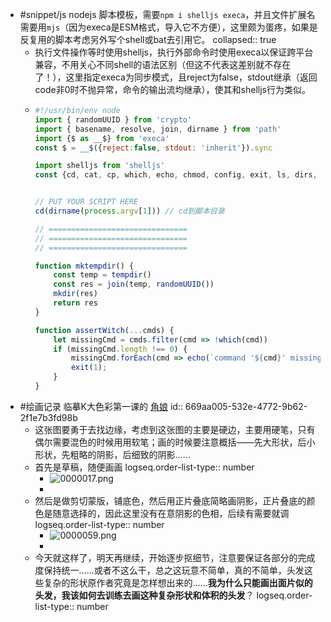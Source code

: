 - #snippet/js nodejs 脚本模板，需要`npm i shelljs execa`，并且文件扩展名需要用`mjs`（因为execa是ESM格式，导入它不方便），这里颇为蛋疼，如果是反复用的脚本考虑另外写个shell或bat去引用它。
  collapsed:: true
	- 执行文件操作等时使用shelljs，执行外部命令时使用execa以保证跨平台兼容，不用关心不同shell的语法区别（但这不代表这差别就不存在了！），这里指定execa为同步模式，且reject为false，stdout继承（返回code非0时不抛异常，命令的输出流均继承），使其和shelljs行为类似。
	- ```js
	  #!/usr/bin/env node
	  import { randomUUID } from 'crypto'
	  import { basename, resolve, join, dirname } from 'path'
	  import {$ as __$} from 'execa'
	  const $ = __$({reject:false, stdout: 'inherit'}).sync
	  
	  import shelljs from 'shelljs'
	  const {cd, cat, cp, which, echo, chmod, config, exit, ls, dirs, env, error, uniq, touch, test, mkdir, tempdir, tail, sort, set, sed, rm, pwd, pushd, popd, find, grep, head, ln, mv} = shelljs
	  
	  
	  // PUT YOUR SCRIPT HERE
	  cd(dirname(process.argv[1])) // cd到脚本目录
	  
	  // ===============================
	  // ===============================
	  // ===============================
	  
	  function mktempdir() {
	      const temp = tempdir()
	      const res = join(temp, randomUUID())
	      mkdir(res)
	      return res
	  }
	  
	  function assertWitch(...cmds) {
	      let missingCmd = cmds.filter(cmd => !which(cmd))
	      if (missingCmd.length !== 0) {
	          missingCmd.forEach(cmd => echo(`command '${cmd}' missing`));
	          exit(1);
	      }
	  }
	  ```
- #绘画记录 临摹K大色彩第一课的 [角娘](((6695495e-9292-4751-95d0-fd9f26c6a7fa)))
  id:: 669aa005-532e-4772-9b62-2f1e7b3fd98b
	- 这张图要勇于去找边缘，考虑到这张图的主要是硬边，主要用硬笔，只有偶尔需要混色的时候用用软笔；画的时候要注意概括——先大形状，后小形状，先粗略的阴影，后细致的阴影……
	- 首先是草稿，随便画画
	  logseq.order-list-type:: number
		- ![0000017.png](../assets/0000017_1721233012826_0.png)
		-
	- 然后是做剪切蒙版，铺底色，然后用正片叠底简略画阴影，正片叠底的颜色是随意选择的，因此这里没有在意阴影的色相，后续有需要就调
	  logseq.order-list-type:: number
		- ![0000059.png](../assets/0000059_1721233094386_0.png)
		-
	- 今天就这样了，明天再继续，开始逐步抠细节，注意要保证各部分的完成度保持统一……或者不这么干，总之这玩意不简单，真的不简单，头发这些复杂的形状原作者究竟是怎样想出来的……**我为什么只能画出面片似的头发，我该如何去训练去画这种复杂形状和体积的头发**？
	  logseq.order-list-type:: number